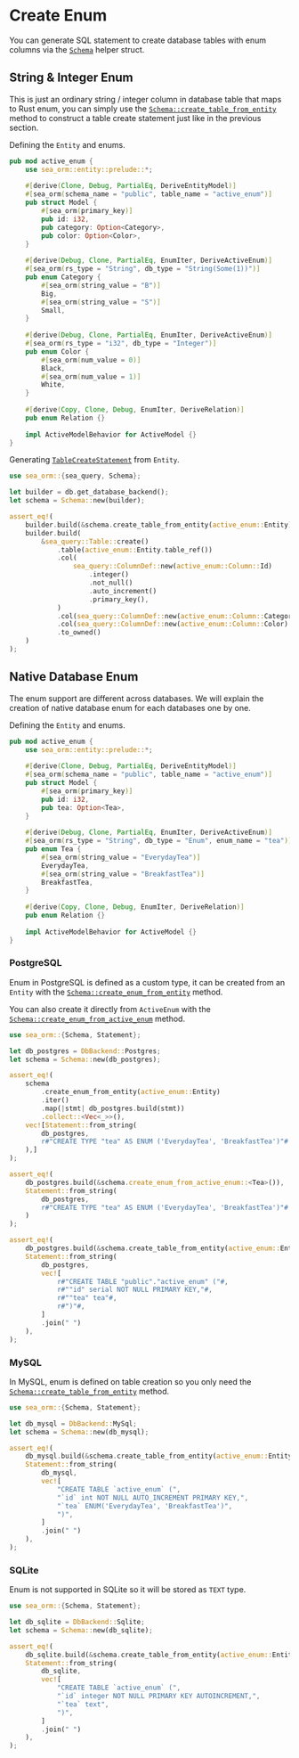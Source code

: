 # Create Enum

You can generate SQL statement to create database tables with enum columns via the [`Schema`](https://docs.rs/sea-orm/0.*/sea_orm/schema/struct.Schema.html) helper struct.

## String & Integer Enum

This is just an ordinary string / integer column in database table that maps to Rust enum, you can simply use the [`Schema::create_table_from_entity`](https://docs.rs/sea-orm/0.*/sea_orm/schema/struct.Schema.html#method.create_table_from_entity) method to construct a table create statement just like in the previous section.

Defining the `Entity` and enums.

```rust
pub mod active_enum {
    use sea_orm::entity::prelude::*;
    
    #[derive(Clone, Debug, PartialEq, DeriveEntityModel)]
    #[sea_orm(schema_name = "public", table_name = "active_enum")]
    pub struct Model {
        #[sea_orm(primary_key)]
        pub id: i32,
        pub category: Option<Category>,
        pub color: Option<Color>,
    }
    
    #[derive(Debug, Clone, PartialEq, EnumIter, DeriveActiveEnum)]
    #[sea_orm(rs_type = "String", db_type = "String(Some(1))")]
    pub enum Category {
        #[sea_orm(string_value = "B")]
        Big,
        #[sea_orm(string_value = "S")]
        Small,
    }
    
    #[derive(Debug, Clone, PartialEq, EnumIter, DeriveActiveEnum)]
    #[sea_orm(rs_type = "i32", db_type = "Integer")]
    pub enum Color {
        #[sea_orm(num_value = 0)]
        Black,
        #[sea_orm(num_value = 1)]
        White,
    }
    
    #[derive(Copy, Clone, Debug, EnumIter, DeriveRelation)]
    pub enum Relation {}
    
    impl ActiveModelBehavior for ActiveModel {}
}
```

Generating [`TableCreateStatement`](https://docs.rs/sea-query/*/sea_query/table/struct.TableCreateStatement.html) from `Entity`.

```rust
use sea_orm::{sea_query, Schema};

let builder = db.get_database_backend();
let schema = Schema::new(builder);

assert_eq!(
    builder.build(&schema.create_table_from_entity(active_enum::Entity)),
    builder.build(
        &sea_query::Table::create()
            .table(active_enum::Entity.table_ref())
            .col(
                sea_query::ColumnDef::new(active_enum::Column::Id)
                    .integer()
                    .not_null()
                    .auto_increment()
                    .primary_key(),
            )
            .col(sea_query::ColumnDef::new(active_enum::Column::Category).string_len(1))
            .col(sea_query::ColumnDef::new(active_enum::Column::Color).integer())
            .to_owned()
    )
);
```

## Native Database Enum

The enum support are different across databases. We will explain the creation of native database enum for each databases one by one.

Defining the `Entity` and enums.

```rust
pub mod active_enum {
    use sea_orm::entity::prelude::*;
    
    #[derive(Clone, Debug, PartialEq, DeriveEntityModel)]
    #[sea_orm(schema_name = "public", table_name = "active_enum")]
    pub struct Model {
        #[sea_orm(primary_key)]
        pub id: i32,
        pub tea: Option<Tea>,
    }
    
    #[derive(Debug, Clone, PartialEq, EnumIter, DeriveActiveEnum)]
    #[sea_orm(rs_type = "String", db_type = "Enum", enum_name = "tea")]
    pub enum Tea {
        #[sea_orm(string_value = "EverydayTea")]
        EverydayTea,
        #[sea_orm(string_value = "BreakfastTea")]
        BreakfastTea,
    }
    
    #[derive(Copy, Clone, Debug, EnumIter, DeriveRelation)]
    pub enum Relation {}
    
    impl ActiveModelBehavior for ActiveModel {}
}
```

### PostgreSQL

Enum in PostgreSQL is defined as a custom type, it can be created from an `Entity` with the [`Schema::create_enum_from_entity`](https://docs.rs/sea-orm/0.*/sea_orm/schema/struct.Schema.html#method.create_enum_from_entity) method.

You can also create it directly from `ActiveEnum` with the [`Schema::create_enum_from_active_enum`](https://docs.rs/sea-orm/0.*/sea_orm/schema/struct.Schema.html#method.create_enum_from_active_enum) method.

```rust
use sea_orm::{Schema, Statement};

let db_postgres = DbBackend::Postgres;
let schema = Schema::new(db_postgres);

assert_eq!(
    schema
        .create_enum_from_entity(active_enum::Entity)
        .iter()
        .map(|stmt| db_postgres.build(stmt))
        .collect::<Vec<_>>(),
    vec![Statement::from_string(
        db_postgres,
        r#"CREATE TYPE "tea" AS ENUM ('EverydayTea', 'BreakfastTea')"#.to_owned()
    ),]
);

assert_eq!(
    db_postgres.build(&schema.create_enum_from_active_enum::<Tea>()),
    Statement::from_string(
        db_postgres,
        r#"CREATE TYPE "tea" AS ENUM ('EverydayTea', 'BreakfastTea')"#.to_owned()
    )
);

assert_eq!(
    db_postgres.build(&schema.create_table_from_entity(active_enum::Entity)),
    Statement::from_string(
        db_postgres,
        vec![
            r#"CREATE TABLE "public"."active_enum" ("#,
            r#""id" serial NOT NULL PRIMARY KEY,"#,
            r#""tea" tea"#,
            r#")"#,
        ]
        .join(" ")
    ),
);
```

### MySQL

In MySQL, enum is defined on table creation so you only need the [`Schema::create_table_from_entity`](https://docs.rs/sea-orm/0.*/sea_orm/schema/struct.Schema.html#method.create_table_from_entity) method.

```rust
use sea_orm::{Schema, Statement};

let db_mysql = DbBackend::MySql;
let schema = Schema::new(db_mysql);

assert_eq!(
    db_mysql.build(&schema.create_table_from_entity(active_enum::Entity)),
    Statement::from_string(
        db_mysql,
        vec![
            "CREATE TABLE `active_enum` (",
            "`id` int NOT NULL AUTO_INCREMENT PRIMARY KEY,",
            "`tea` ENUM('EverydayTea', 'BreakfastTea')",
            ")",
        ]
        .join(" ")
    ),
);
```

### SQLite

Enum is not supported in SQLite so it will be stored as `TEXT` type.

```rust
use sea_orm::{Schema, Statement};

let db_sqlite = DbBackend::Sqlite;
let schema = Schema::new(db_sqlite);

assert_eq!(
    db_sqlite.build(&schema.create_table_from_entity(active_enum::Entity)),
    Statement::from_string(
        db_sqlite,
        vec![
            "CREATE TABLE `active_enum` (",
            "`id` integer NOT NULL PRIMARY KEY AUTOINCREMENT,",
            "`tea` text",
            ")",
        ]
        .join(" ")
    ),
);
```
